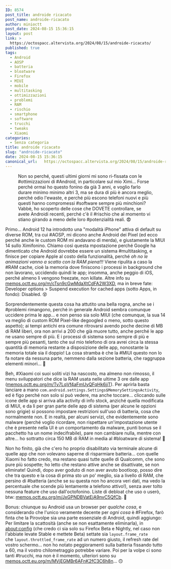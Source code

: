 ```yaml
---
ID: 8574
post_title: androide ricacato
post_name: androide-ricacato
author: minioctt
post_date: 2024-08-15 15:36:15
layout: post
link: >
  https://octospacc.altervista.org/2024/08/15/androide-ricacato/
published: true
tags:
  - Android
  - AOSP
  - batteria
  - bloatware
  - Firefox
  - MIUI
  - mobile
  - multitasking
  - ottimizzazioni
  - problemi
  - RAM
  - rischio
  - smartphone
  - software
  - trucchi
  - tweaks
  - Xiaomi
categories:
  - Senza categoria
title: androide ricacato
slug: "androide-ricacato"
date: 2024-08-15 15:36:15
canonical_url:   https://octospacc.altervista.org/2024/08/15/androide-ricacato/
---
```

<!-- wp:image {"id":8586,"sizeSlug":"large"} -->
<figure class="wp-block-image size-large"><img src="https://octospacc.github.io/microblog-mirror/assets/uploads/2024/08/screenshot_2024-08-15-15-35-16-595_us1724323409829339054-960x1297.jpg" alt="" class="wp-image-8586"/><figcaption class="wp-element-caption">Non so perché, questi ultimi giorni mi sono ri-fissata con le #ottimizzazioni di #Android, in particolare sul mio Ximi... Forse perché ormai ho questo fonino da già 3 anni, e voglio farlo durare minimo minimo altri 3, ma se dura di più è ancora meglio, perché odio l'ewaste, e perché più escono telefoni nuovi e più questi hanno compromessi #software sempre più minchioni? Vabbè, ho scoperto delle cose che DOVETE controllare, se avete Androidi recenti, perché c'è il #rischio che al momento vi stiano girando a meno delle loro #potenzialità reali. 😨</figcaption></figure>
<!-- /wp:image -->

<!-- wp:paragraph -->
<p markdown="1"></p>
<!-- /wp:paragraph -->

<!-- wp:paragraph -->
<p markdown="1">Primo... Android 12 ha introdotto una "modalità iPhone" attiva di default su diverse ROM, tra cui #AOSP, mi dicono anche Android dei Pixel (ed ecco perché anche le custom ROM mi andavano di merda), e giustamente la MIUI 14 sullo Ximifonino. Chiamo così questa mpostazione perché Google ha dimenticato che Android dovrebbe essere un sistema #multitasking, e finisce per copiare Apple al costo della funzionalità, perché <em>oh no le animazioni vanno a scatto con la RAM piena!!!</em> Viene ripulita a caso la #RAM cache, cioè la memoria dove finiscono i processi in background che non lavorano, uccidendo quindi le app; insomma, anche peggio di iOS, perché almeno lì vengono freezate, non killate. Altre info su <a href="https://memos.octt.eu.org/m/cTsn9cGwMdaXtCdFA2W3XD">memos.octt.eu.org/m/cTsn9cGwMdaXtCdFA2W3XD</a>, ma in breve fate: Developer options &gt; Suspend execution for cached apps (sotto Apps, in fondo): Disabled. 😵</p>
<!-- /wp:paragraph -->

<!-- wp:paragraph -->
<p markdown="1">Sorprendentemente questa cosa ha attutito una bella rogna, anche se i #problemi rimangono, perché in generale Android sembra comunque uccidere prima le app... e non penso sia solo MIUI (che comunque, la sua 14 va meglio di custom ROM Pixel-like degoogled o meno, sotto questo aspetto); ai tempi antichi era comune ritrovarsi avendo poche decine di MB di RAM liberi, ora non arrivi a 200 che già muore tutto, anche perché le app ne usano sempre di più. E i processi di sistema sono sempre di più e sempre più pesanti, tanto che sul mio telefono di ora avrei circa la stessa quantità di memoria restante a disposizione delle app, nonostante la memoria totale sia il doppio! La cosa stramba è che la #MIUI questo non lo fa notare da nessuna parte, nemmeno dalla sezione batteria, che raggruppa elementi minori... 🧐</p>
<!-- /wp:paragraph -->

<!-- wp:paragraph -->
<p markdown="1">Beh, #Xiaomi coi suoi soliti vizi ha nascosto, ma almeno non rimosso, il menu sviluppatori che dice la RAM usata nelle ultime 3 ore dalle app (<a href="https://memos.octt.eu.org/m/Tv7LqVf4aFmUyQFqHk6jjT">memos.octt.eu.org/m/Tv7LqVf4aFmUyQFqHk6jjT</a>). Per aprirla basta lanciare a mano <code>com.android.settings.Settings$MemorySettingsActivity</code>, ed è figo perché non solo si può vedere, ma anche toccare... cliccando sulle icone delle app si arriva alla activity di info stock, anziché quella modificata di MIUI, e da lì per gran parte delle app di sistema (per alcune le opzioni sono grigie) si possono impostare restrizioni sull'uso di batteria, cosa che normalmente non. E in realtà, per alcuni servizi, che evidentemente sono malware (perché voglio ricordare, non rispettare un'impostazione utente che è presente nella UI è un comportamento da malware, punti bonus se il pacchetto ha un nome indecifrabile), pare non cambiare nulla, mentre con altre... ho sottratto circa 150 MB di RAM in media al #bloatware di sistema! 🤮</p>
<!-- /wp:paragraph -->

<!-- wp:paragraph -->
<p markdown="1">Non ho finito, già che c'ero ho proprio disabilitato via terminale alcune di quelle app che non volevano saperne di risparmiare batteria... con quelle Xiaomi ho fatto credo, ma restano quasi tutte quelle di Qualcomm, che sono pure più sospette; ho letto che restano attive anche se disattivate, se non eliminate! Quindi, dopo aver goduto di non aver avuto bootloop, posso dire che tra questo e la cosa di prima sto un po' meglio, sia a livello di RAM, che persino di #batteria (anche se su questa non ho ancora veri dati, ma vedo la percentuale che scende più lentamente a telefono attivo!), senza aver tolto nessuna feature che uso dall'octofonino. Liste di debloat che uso o userò, btw: <a href="https://memos.octt.eu.org/m/JxGPNDBVatEjA9nvC5QfCb">memos.octt.eu.org/m/JxGPNDBVatEjA9nvC5QfCb</a>. 🤗</p>
<!-- /wp:paragraph -->

<!-- wp:paragraph -->
<p markdown="1">Bonus: chiunque su Android usa un browser per <em>qualche cosa</em>, e considerando che l'unico veramente decente per <em>ogni cosa</em> è #Firefox, farò finta che la Pirovolpe sia una parte essenziale di Android, quindi aggiungo: Per limitare la scattosità (anche se non esattamente eliminarla), in <a href="about:config">about:config</a> (che credo ci sia solo su Firefox Beta e Nightly, nel caso non l'abbiate levate Stable e mettete Beta) settate sia <code>layout.frame_rate</code> che&nbsp;<code>layout.throttled_frame_rate</code> ad un numero giusto, il refresh rate del vostro schermo... non ho notato peggioramenti sulla batteria fissando tutto a 60, ma il vostro chilometraggio potrebbe variare. Poi per la volpe ci sono tanti #trucchi, ma non è il momento, ulteriori sono su <a href="https://memos.octt.eu.org/m/MVjEGMBr6AFnK2fC3C6h8n">memos.octt.eu.org/m/MVjEGMBr6AFnK2fC3C6h8n</a>... 🙃</p>
<!-- /wp:paragraph -->